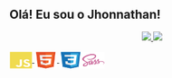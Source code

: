 ## Olá! Eu sou o Jhonnathan!
<div align="center">
  <a href="https://github.com/jhonnathandc">
  <img height="165em" src="https://github-readme-stats.vercel.app/api?username=jhonnathandc&show_icons=true&theme=dracula&include_all_commits=true&count_private=true"/>
  <img height="165em" src="https://github-readme-stats.vercel.app/api/top-langs/?username=jhonnathandc&layout=compact&langs_count=7&theme=dracula"/>
</div>
<div style="display: inline_block"><br>
  <img align="center" alt="Jhonnathan-Js" height="30" width="40" src="https://raw.githubusercontent.com/devicons/devicon/master/icons/javascript/javascript-plain.svg">
  <img align="center" alt="Jhonnathan-HTML" height="30" width="40" src="https://raw.githubusercontent.com/devicons/devicon/master/icons/html5/html5-original.svg">
  <img align="center" alt="Jhonnathan-CSS" height="30" width="40" src="https://raw.githubusercontent.com/devicons/devicon/master/icons/css3/css3-original.svg"><img align="center" alt="Jhonnathan-SASS" height="30" width="40" src="https://raw.githubusercontent.com/devicons/devicon/master/icons/sass/sass-original.svg">
</div>
